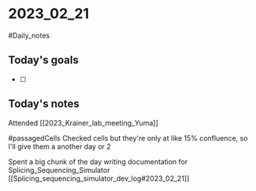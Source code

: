 # 2023_02_21 
#Daily_notes
## Today's goals
- [ ] 

## Today's notes

Attended [[2023_Krainer_lab_meeting_Yuma]]

#passagedCells 
Checked cells but they're only at like 15% confluence, so I'll give them a another day or 2

Spent a big chunk of the day writing documentation for Splicing_Sequencing_Simulator
[[Splicing_sequencing_simulator_dev_log#2023_02_21]]


